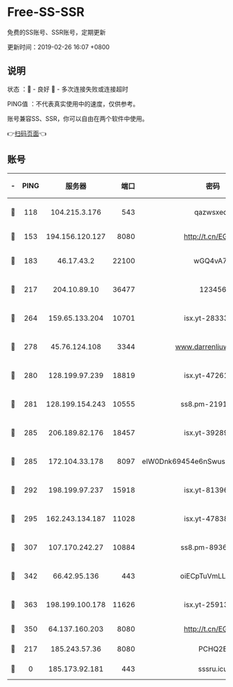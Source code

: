 # Free-SS-SSR

免费的SS账号、SSR账号，定期更新

更新时间：2019-02-26 16:07 +0800

## 说明

状态     ：🙂 - 良好 🙁 - 多次连接失败或连接超时

PING值   ：不代表真实使用中的速度，仅供参考。

账号兼容SS、SSR，你可以自由在两个软件中使用。

👉[扫码页面](https://liesauer.github.io/free-ss-ssr.github.io/)👈

## 账号

|-|PING|服务器|端口|密码|加密方式|区域|
|:----:|:----:|:-----:|-----:|:----:|:----:|:----:|
|🙂|118|104.215.3.176|543|qazwsxedc|aes-256-gcm|JP|
|🙂|153|194.156.120.127|8080|http://t.cn/EGJIyrl|rc4-md5|RU|
|🙂|183|46.17.43.2|22100|wGQ4vA7D|aes-256-gcm|RU|
|🙂|217|204.10.89.10|36477|123456|aes-256-cfb|US|
|🙂|264|159.65.133.204|10701|isx.yt-28333827|aes-256-cfb|SG|
|🙂|278|45.76.124.108|3344|www.darrenliuwei.com|aes-256-cfb|AU|
|🙂|280|128.199.97.239|18819|isx.yt-47261085|aes-256-cfb|SG|
|🙂|281|128.199.154.243|10555|ss8.pm-21916657|aes-256-cfb|SG|
|🙂|285|206.189.82.176|18457|isx.yt-39289434|aes-256-cfb|SG|
|🙂|285|172.104.33.178|8097|eIW0Dnk69454e6nSwuspv9DmS201tQ0D|aes-256-cfb|SG|
|🙂|292|198.199.97.237|15918|isx.yt-81396209|aes-256-cfb|US|
|🙂|295|162.243.134.187|11028|isx.yt-47838069|aes-256-cfb|US|
|🙂|307|107.170.242.27|10884|ss8.pm-89367697|aes-256-cfb|US|
|🙂|342|66.42.95.136|443|oiECpTuVmLLxk4Ts|aes-256-cfb|US|
|🙂|363|198.199.100.178|11626|isx.yt-25913168|aes-256-cfb|US|
|🙂|350|64.137.160.203|8080|http://t.cn/EGJIyrl|rc4-md5|CA|
|🙁|217|185.243.57.36|8080|PCHQ2E|rc4-md5|US|
|🙁|0|185.173.92.181|443|sssru.icu|rc4-md5|RU|

